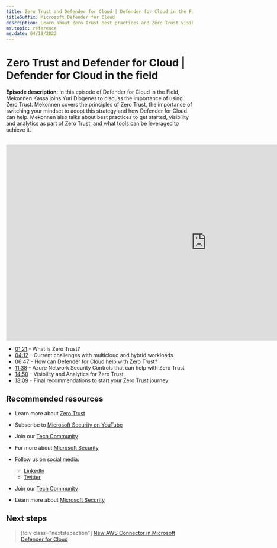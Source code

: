 ```yaml
---
title: Zero Trust and Defender for Cloud | Defender for Cloud in the Field 
titleSuffix: Microsoft Defender for Cloud
description: Learn about Zero Trust best practices and Zero Trust visibility and analytics tools
ms.topic: reference
ms.date: 04/19/2023
---
```


# Zero Trust and Defender for Cloud | Defender for Cloud in the field 

**Episode description**: In this episode of Defender for Cloud in the Field, Mekonnen Kassa joins Yuri Diogenes to discuss the importance of using Zero Trust. Mekonnen covers the principles of Zero Trust, the importance of switching your mindset to adopt this strategy and how Defender for Cloud can help. Mekonnen also talks about best practices to get started, visibility and analytics as part of Zero Trust, and what tools can be leveraged to achieve it.
<br>
<br>
<iframe src="https://aka.ms/docs/player?id=125af768-01bd-45ac-8503-4dba5eb53ff7" width="1080" height="530" allowFullScreen="true" frameBorder="0"></iframe>

- [01:21](/shows/mdc-in-the-field/demystify-servers#time=01m21s) - What is Zero Trust?
- [04:12](/shows/mdc-in-the-field/demystify-servers#time=04m12s) - Current challenges with multicloud and hybrid workloads
- [06:47](/shows/mdc-in-the-field/demystify-servers#time=06m47s) - How can Defender for Cloud help with Zero Trust?
- [11:38](/shows/mdc-in-the-field/demystify-servers#time=11m38s) - Azure Network Security Controls that can help with Zero Trust
- [14:50](/shows/mdc-in-the-field/demystify-servers#time=14m50s) - Visibility and Analytics for Zero Trust
- [18:09](/shows/mdc-in-the-field/demystify-servers#time=18m09s) - Final recommendations to start your Zero Trust journey


## Recommended resources
  - Learn more about [Zero Trust](https://www.microsoft.com/security/business/zero-trust) 
  - Subscribe to [Microsoft Security on YouTube](https://www.youtube.com/playlist?list=PL3ZTgFEc7LysiX4PfHhdJPR7S8mGO14YS)
  - Join our [Tech Community](https://aka.ms/SecurityTechCommunity)
  - For more about [Microsoft Security](https://msft.it/6002T9HQY)

- Follow us on social media:

     - [LinkedIn](https://www.youtube.com/redirect?event=video_description&redir_token=QUFFLUhqbFk5TXZuQld2NlpBRV9BQlJqMktYSm95WWhCZ3xBQ3Jtc0tsQU13MkNPWGNFZzVuem5zc05wcnp0VGxybHprVTkwS2todWw0b0VCWUl4a2ZKYVktNGM1TVFHTXpmajVLcjRKX0cwVFNJaDlzTld4MnhyenBuUGRCVmdoYzRZTjFmYXRTVlhpZGc4MHhoa3N6ZDhFMA&q=https%3A%2F%2Fwww.linkedin.com%2Fshowcase%2Fmicrosoft-security%2F)
     - [Twitter](https://twitter.com/msftsecurity)

- Join our [Tech Community](https://aka.ms/SecurityTechCommunity)

- Learn more about [Microsoft Security](https://msft.it/6002T9HQY)

## Next steps

> [!div class="nextstepaction"]
> [New AWS Connector in Microsoft Defender for Cloud](episode-one.md)
